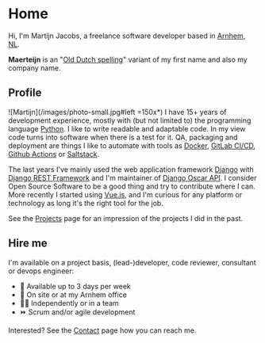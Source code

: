 # Home
Hi, I'm Martijn Jacobs, a freelance software developer based in [Arnhem, NL](https://www.google.nl/maps/place/Arnhem/).


__Maerteijn__ is an "[Old Dutch spelling](https://en.wikipedia.org/wiki/Old_Dutch)" variant of my first name and also my company name.

## Profile
![Martijn](/images/photo-small.jpg#left =150x*) I have 15+ years of development experience, mostly with (but not limited to) the programming language [Python](https://www.python.org/). I like to write readable and adaptable code. In my view code turns into software when there is a test for it. QA, packaging and deployment are things I like to automate with tools as [Docker](https://www.docker.com), [GitLab CI/CD](https://docs.gitlab.com/ee/ci/), [Github Actions](https://github.com/features/actions) or [Saltstack](https://www.saltstack.com/).


The last years I've mainly used the web application framework [Django](https://www.djangoproject.com/) with [Django REST Framework](https://www.django-rest-framework.org/) and I'm maintainer of [Django Oscar API](https://github.com/django-oscar/django-oscar-api/). I consider Open Source Software to be a good thing and try to contribute where I can. More recently I started using [Vue.js](https://vuejs.org/), and I'm curious for any platform or technology as long it's the right tool for the job.

See the [Projects](/en/projects) page for an impression of the projects I did in the past.


## Hire me

I'm available on a project basis, (lead-)developer, code reviewer, consultant or devops engineer:

- :calendar: Available up to 3 days per week
- :office: On site or at my Arnhem office
- :man_technologist: Independently or in a team
- :fast_forward: Scrum and/or agile development

Interested? See the [Contact](/en/contact) page how you can reach me.
